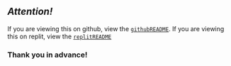 ## _**Attention!**_
If you are viewing this on github, view the [`githubREADME`](https://github.com/PyScript-Language/PyScript-Compiler/blob/master/githubREADME.md). If you are viewing this on replit, view the [`replitREADME`](https://github.com/PyScript-Language/PyScript-Compiler/blob/master/replitREADME.md)

### Thank you in advance!